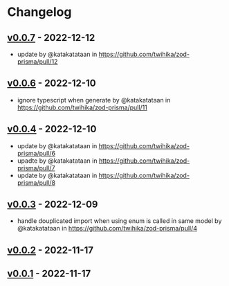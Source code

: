 # Changelog

## [v0.0.7](https://github.com/twihika/zod-prisma/compare/v0.0.6...v0.0.7) - 2022-12-12
- update by @katakatataan in https://github.com/twihika/zod-prisma/pull/12

## [v0.0.6](https://github.com/twihika/zod-prisma/compare/v0.0.5...v0.0.6) - 2022-12-10
- ignore typescript when generate by @katakatataan in https://github.com/twihika/zod-prisma/pull/11

## [v0.0.4](https://github.com/twihika/zod-prisma/compare/v0.0.3...v0.0.4) - 2022-12-10
- update by @katakatataan in https://github.com/twihika/zod-prisma/pull/6
- upadte by @katakatataan in https://github.com/twihika/zod-prisma/pull/7
- update by @katakatataan in https://github.com/twihika/zod-prisma/pull/8

## [v0.0.3](https://github.com/twihika/zod-prisma/compare/v0.0.2...v0.0.3) - 2022-12-09
- handle douplicated import when using enum is called in same model by @katakatataan in https://github.com/twihika/zod-prisma/pull/4

## [v0.0.2](https://github.com/twihika/zod-prisma/compare/v0.0.1...v0.0.2) - 2022-11-17

## [v0.0.1](https://github.com/twihika/zod-prisma/commits/v0.0.1) - 2022-11-17
